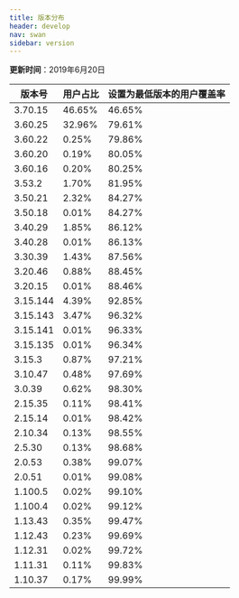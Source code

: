 ```yaml
---
title: 版本分布
header: develop
nav: swan
sidebar: version
---
```

**更新时间**：2019年6月20日


|版本号|用户占比|设置为最低版本的用户覆盖率|
|---|---|---|
|3.70.15|46.65%|46.65%|
|3.60.25|32.96%|79.61%|
|3.60.22|0.25%|79.86%|
|3.60.20|0.19%|80.05%|
|3.60.16|0.20%|80.25%|
|3.53.2|1.70%|81.95%|
|3.50.21|2.32%|84.27%|
|3.50.18|0.01%|84.27%|
|3.40.29|1.85%|86.12%|
|3.40.28|0.01%|86.13%|
|3.30.39|1.43%|87.56%|
|3.20.46|0.88%|88.45%|
|3.20.15|0.01%|88.46%|
|3.15.144|4.39%|92.85%|
|3.15.143|3.47%|96.32%|
|3.15.141|0.01%|96.33%|
|3.15.135|0.01%|96.34%|
|3.15.3|0.87%|97.21%|
|3.10.47|0.48%|97.69%|
|3.0.39|0.62%|98.30%|
|2.15.35|0.11%|98.41%|
|2.15.14|0.01%|98.42%|
|2.10.34|0.13%|98.55%|
|2.5.30|0.13%|98.68%|
|2.0.53|0.38%|99.07%|
|2.0.51|0.01%|99.08%|
|1.100.5|0.02%|99.10%|
|1.100.4|0.02%|99.12%|
|1.13.43|0.35%|99.47%|
|1.12.43|0.23%|99.69%|
|1.12.31|0.02%|99.72%|
|1.11.31|0.11%|99.83%|
|1.10.37|0.17%|99.99%|

